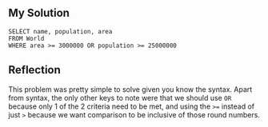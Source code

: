 ## My Solution

```
SELECT name, population, area
FROM World
WHERE area >= 3000000 OR population >= 25000000
```

## Reflection

This problem was pretty simple to solve given you know the syntax. Apart from syntax,
the only other keys to note were that we should use `OR` because only 1 of the 2 criteria need to be met, and using the `>=` instead of just `>` because we want comparison to be inclusive of those round numbers.
